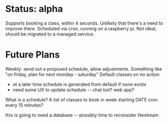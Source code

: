 # Status: alpha
Supports booking a class, within 4 seconds. Unlikely that there's a need to improve there.
Scheduled via cron, running on a raspberry pi. Not ideal, should be migrated to a managed service.

# Future Plans
Weekly: send out a proposed schedule, allow adjustments. 
Something like "on friday, plan for next monday - saturday"
Default classes on no action
 - at a later time schedule is generated from default if none exists
 - need some UX to update schedule -- chat bot? web app? 

What is a schedule?
A list of classes to book in week starting DATE
cron every 15 minutes?

this is going to need a database -- possibly time to reconsider litestream 